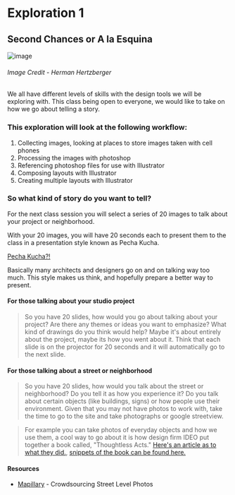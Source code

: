 # Exploration 1
## Second Chances or A la Esquina
![image](https://user-images.githubusercontent.com/6407796/36005364-2cfded96-0cec-11e8-90fc-e751696403ee.png)

###### Image Credit - Herman Hertzberger

We all have different levels of skills with the design tools we will be exploring with. This class being open to everyone, we would like to take on how we go about telling a story. 

### This exploration will look at the following workflow:
1. Collecting images, looking at places to store images taken with cell phones
2. Processing the images with photoshop
3. Referencing photoshop files for use with Illustrator
4. Composing layouts with Illustrator
5. Creating multiple layouts with Illustrator

### So what kind of story do you want to tell?
For the next class session you will select a series of 20 images to talk about your project or neighborhood.

With your 20 images, you will have 20 seconds each to present them to the class in a presentation style known as Pecha Kucha.

[Pecha Kucha?!](http://www.pechakucha.org/)

Basically many architects and designers go on and on talking way too much. This style makes us think, and hopefully prepare a better way to present.

#### For those talking about your studio project
> So you have 20 slides, how would you go about talking about your project? Are there any themes or ideas you want to emphasize? What kind of drawings do you think would help? Maybe it's about entirely about the project, maybe its how you went about it. Think that each slide is on the projector for 20 seconds and it will automatically go to the next slide.

#### For those talking about a street or neighborhood
> So you have 20 slides, how would you talk about the street or neighborhood? Do you tell it as how you experience it? Do you talk about certain objects (like buildings, signs) or how people use their environment. Given that you may not have photos to work with, take the time to go to the site and take photographs or google streetview.

>For example you can take photos of everyday objects and how we use them, a cool way to go about it is how design firm IDEO put together a book called, "Thoughtless Acts." [Here's an article as to what they did.](https://blog.interactivethings.com/thoughtless-acts-962a824bb0b5), [snippets of the book can be found here.](https://books.google.com/books?id=r8gIHFia3iYC&printsec=frontcover#v=onepage&q&f=false)

#### Resources
* [Mapillary](https://www.mapillary.com) - Crowdsourcing Street Level Photos
